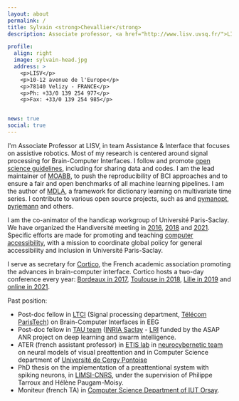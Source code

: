 ```yaml
---
layout: about
permalink: /
title: Sylvain <strong>Chevallier</strong>
description: Associate professor, <a href="http://www.lisv.uvsq.fr/">LISV</a> - <a href="http://www.uvsq.fr/">UVSQ</a> - <a href="https://www.universite-paris-saclay.fr/">Univ. Paris-Saclay</a>

profile:
  align: right
  image: sylvain-head.jpg
  address: >
    <p>LISV</p>
    <p>10-12 avenue de l'Europe</p>
    <p>78140 Velizy - FRANCE</p>
    <p>Ph: +33/0 139 254 977</p>
    <p>Fax: +33/0 139 254 985</p>


news: true
social: true
---
```


I'm Associate Professor at LISV, in team Assistance & Interface that focuses on assistive robotics. Most of my research is centered around signal processing for Brain-Computer Interfaces. I follow and promote [open science guidelines](https://ec.europa.eu/research/openscience/index.cfm), including for sharing data and codes. I am the lead maintainer of [MOABB](https://github.com/NeuroTechX/moabb), to push the reproducibility of BCI approaches and to ensure a fair and open benchmarks of all machine learning pipelines. I am the author of [MDLA](https://github.com/sylvchev/mdla), a framework for dictionary learning on multivariate time series. I contribute to various open source projects, such as and [pymanopt](https://pymanopt.github.io/), [pyriemann](https://github.com/pyRiemann/pyRiemann) and others.

I am the co-animator of the handicap workgroup of Université Paris-Saclay. We have organized the Handiversité meeting in [2016](https://www.universite-paris-saclay.fr/fr/evenement/handiversite-2016), [2018](https://www.universite-paris-saclay.fr/fr/handiversite2018) and [2021](https://www.universite-paris-saclay.fr/handiversite-2021). Specific efforts are made for promoting and teaching [computer accessibility](https://www.universite-paris-saclay.fr/fr/evenement/formations-a-laccessibilite-numerique), with a mission to coordinate global policy for general accessibility and inclusion in Université Paris-Saclay.

I serve as secretary for [Cortico](https://www.cortico.fr/), the French academic association promoting the advances in brain-computer interface. Cortico hosts a two-day conference every year: [Bordeaux in 2017](https://www.cortico.fr/2017/04/21/journee-jeunes-chercheurs-en-interfaces-cerveau-ordinateur-et-neurofeedback-jjc-icon/), [Toulouse in 2018](https://www.cortico.fr/2018/02/21/journee-cortico-2018/), [Lille in 2019](https://www.cortico.fr/2019/02/07/journee-cortico-2019/) and [online in 2021](https://www.cortico.fr/journees-cortico-2021/).

Past position:
- Post-doc fellow in [LTCI](https://images.telecom-paristech.fr/staff.html) (Signal processing department, [Télécom ParisTech](https://ltci.telecom-paristech.fr/)) on Brain-Computer Interfaces in EEG
- Post-doc fellow in [TAU team](https://www.inria.fr/en/teams/tau) ([INRIA Saclay](https://www.inria.fr/en) - [LRI](https://www.lri.fr/) funded by the ASAP ANR project on deep learning and swarm intelligence.
- ATER (french assistant professor) in [ETIS lab](https://www-etis.ensea.fr/) in [neurocybernetic team](https://perso-etis.ensea.fr/neurocyber/web/fr/) on neural models of visual preattention and in Computer Science department of [Université de Cergy Pontoise](https://www.u-cergy.fr/fr/index.html)
- PhD thesis on the implementation of a preattentional system with spiking neurons, in [LIMSI-CNRS](https://www.limsi.fr/fr/), under the supervision of Philippe Tarroux and Hélène Paugam-Moisy.
- Moniteur (french TA) in [Computer Science Department of IUT Orsay](http://www.iut-orsay.u-psud.fr/).
